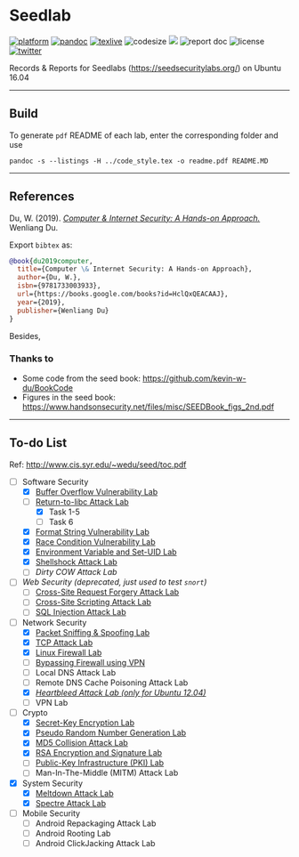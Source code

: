 # Seedlab
[![platform](https://img.shields.io/static/v1?label=ubuntu&message=16.04&color=critical&style=flat-square)](https://seedsecuritylabs.org/lab_env.html/)
[![pandoc](https://img.shields.io/static/v1?label=pandoc&message=2.9.1.1&color=yellowgreen&style=flat-square)](https://pandoc.org/)
[![texlive](https://img.shields.io/static/v1?label=TeXLive&message=2019&color=informational&style=flat-square)](https://www.tug.org/texlive/)
![codesize](https://img.shields.io/github/languages/code-size/li-xin-yi/seedlab?style=flat-square)
![](https://img.shields.io/github/commit-activity/m/li-xin-yi/seedlab?color=ffb7c5&style=flat-square)
![report doc](https://img.shields.io/static/v1?label=docs&message=PDF&color=A9A9A9&style=flat-square)
![license](https://img.shields.io/github/license/li-xin-yi/seedlab?style=flat-square)
[![twitter](https://img.shields.io/twitter/follow/yangzhou301?label=Xinyi%20Li%40yangzhou301&style=flat-square)](https://twitter.com/yangzhou301)

Records & Reports for Seedlabs (https://seedsecuritylabs.org/) on Ubuntu 16.04

---

## Build

To generate `pdf` README of each lab, enter the corresponding folder and use

```
pandoc -s --listings -H ../code_style.tex -o readme.pdf README.MD
```

---

## References

Du, W. (2019). [*Computer & Internet Security: A Hands-on Approach.*](https://www.handsonsecurity.net/) Wenliang Du.

Export `bibtex` as:

```bibtex
@book{du2019computer,
  title={Computer \& Internet Security: A Hands-on Approach},
  author={Du, W.},
  isbn={9781733003933},
  url={https://books.google.com/books?id=HclQxQEACAAJ},
  year={2019},
  publisher={Wenliang Du}
}
```

Besides,

### Thanks to

- Some code from the seed book: https://github.com/kevin-w-du/BookCode
- Figures in the seed book: https://www.handsonsecurity.net/files/misc/SEEDBook_figs_2nd.pdf 

---

## To-do List

Ref: http://www.cis.syr.edu/~wedu/seed/toc.pdf

- [ ] Software Security
    - [x] [Buffer Overflow Vulnerability Lab](./Buffer-Overflow)
    - [ ] [Return-to-libc Attack Lab](./Return-to-libc-Attack)
        - [x] Task 1-5
        - [ ] Task 6
    - [x] [Format String Vulnerability Lab](./Format-String-Vulnerability)
    - [x] [Race Condition Vulnerability Lab](./Race-Condition-Vulnerability)
    - [x] [Environment Variable and Set-UID Lab](Environment-Variable-and-Set-UID-Program-Lab)
    - [x] [Shellshock Attack Lab](./Shellshock-Attack)
    - [ ] *Dirty COW Attack Lab*
- [ ] *Web Security (deprecated, just used to test `snort`)*
    - [ ] [Cross-Site Request Forgery Attack Lab](./Cross-Site-Request-Forgery)
    - [ ] [Cross-Site Scripting Attack Lab](./Cross-Site-Scripting-Attack)
    - [ ] [SQL Injection Attack Lab](./SQL-Injection-Attack)
- [ ] Network Security
    - [x] [Packet Sniffing & Spoofing Lab](./Packet-Sniffing-and-Spoofing)
    - [x] [TCP Attack Lab](./TCP-IP-Attack)
    - [x] [Linux Firewall Lab](./Firewall-Exploration)
    - [ ] [Bypassing Firewall using VPN](./Firewall-VPN)
    - [ ] Local DNS Attack Lab
    - [ ] Remote DNS Cache Poisoning Attack Lab
    - [x] [*Heartbleed Attack Lab (only for Ubuntu 12.04)*](./Heartbleed-Attack)
    - [ ] VPN Lab
- [ ] Crypto
    - [x]  [Secret-Key Encryption Lab](./Secret-Key-Encryption)
    - [x]  [Pseudo Random Number Generation Lab](./Pseudo-Random-Number-Generation)
    - [x]  [MD5 Collision Attack Lab](./MD5-Collision-Attack)
    - [x]  [RSA Encryption and Signature Lab](./RSA-Encryption-and-Signature)
    - [ ]  [Public-Key Infrastructure (PKI) Lab](./PKI)
    - [ ]  Man-In-The-Middle (MITM) Attack Lab
- [x] System Security
    - [x] [Meltdown Attack Lab](./Meltdown-Attack)
    - [x] [Spectre Attack Lab](./Spectre-Attack)
- [ ] Mobile Security
    - [ ] Android Repackaging Attack Lab
    - [ ] Android Rooting Lab
    - [ ] Android ClickJacking Attack Lab